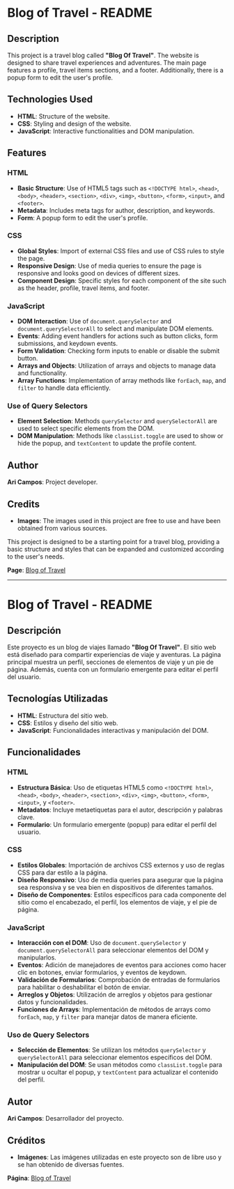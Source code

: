 # Blog of Travel - README

## Description

This project is a travel blog called **"Blog Of Travel"**. The website is designed to share travel experiences and adventures. The main page features a profile, travel items sections, and a footer. Additionally, there is a popup form to edit the user's profile.

## Technologies Used

- **HTML**: Structure of the website.
- **CSS**: Styling and design of the website.
- **JavaScript**: Interactive functionalities and DOM manipulation.

## Features

### HTML

- **Basic Structure**: Use of HTML5 tags such as `<!DOCTYPE html>`, `<head>`, `<body>`, `<header>`, `<section>`, `<div>`, `<img>`, `<button>`, `<form>`, `<input>`, and `<footer>`.
- **Metadata**: Includes meta tags for author, description, and keywords.
- **Form**: A popup form to edit the user's profile.

### CSS

- **Global Styles**: Import of external CSS files and use of CSS rules to style the page.
- **Responsive Design**: Use of media queries to ensure the page is responsive and looks good on devices of different sizes.
- **Component Design**: Specific styles for each component of the site such as the header, profile, travel items, and footer.

### JavaScript

- **DOM Interaction**: Use of `document.querySelector` and `document.querySelectorAll` to select and manipulate DOM elements.
- **Events**: Adding event handlers for actions such as button clicks, form submissions, and keydown events.
- **Form Validation**: Checking form inputs to enable or disable the submit button.
- **Arrays and Objects**: Utilization of arrays and objects to manage data and functionality.
- **Array Functions**: Implementation of array methods like `forEach`, `map`, and `filter` to handle data efficiently.

### Use of Query Selectors

- **Element Selection**: Methods `querySelector` and `querySelectorAll` are used to select specific elements from the DOM.
- **DOM Manipulation**: Methods like `classList.toggle` are used to show or hide the popup, and `textContent` to update the profile content.

## Author

**Ari Campos**: Project developer.

## Credits

- **Images**: The images used in this project are free to use and have been obtained from various sources.

This project is designed to be a starting point for a travel blog, providing a basic structure and styles that can be expanded and customized according to the user's needs.

**Page**: [Blog of Travel](https://aricamposm.github.io/web_project_around/)

---

# Blog of Travel - README

## Descripción

Este proyecto es un blog de viajes llamado **"Blog Of Travel"**. El sitio web está diseñado para compartir experiencias de viaje y aventuras. La página principal muestra un perfil, secciones de elementos de viaje y un pie de página. Además, cuenta con un formulario emergente para editar el perfil del usuario.

## Tecnologías Utilizadas

- **HTML**: Estructura del sitio web.
- **CSS**: Estilos y diseño del sitio web.
- **JavaScript**: Funcionalidades interactivas y manipulación del DOM.

## Funcionalidades

### HTML

- **Estructura Básica**: Uso de etiquetas HTML5 como `<!DOCTYPE html>`, `<head>`, `<body>`, `<header>`, `<section>`, `<div>`, `<img>`, `<button>`, `<form>`, `<input>`, y `<footer>`.
- **Metadatos**: Incluye metaetiquetas para el autor, descripción y palabras clave.
- **Formulario**: Un formulario emergente (popup) para editar el perfil del usuario.

### CSS

- **Estilos Globales**: Importación de archivos CSS externos y uso de reglas CSS para dar estilo a la página.
- **Diseño Responsivo**: Uso de media queries para asegurar que la página sea responsiva y se vea bien en dispositivos de diferentes tamaños.
- **Diseño de Componentes**: Estilos específicos para cada componente del sitio como el encabezado, el perfil, los elementos de viaje, y el pie de página.

### JavaScript

- **Interacción con el DOM**: Uso de `document.querySelector` y `document.querySelectorAll` para seleccionar elementos del DOM y manipularlos.
- **Eventos**: Adición de manejadores de eventos para acciones como hacer clic en botones, enviar formularios, y eventos de keydown.
- **Validación de Formularios**: Comprobación de entradas de formularios para habilitar o deshabilitar el botón de enviar.
- **Arreglos y Objetos**: Utilización de arreglos y objetos para gestionar datos y funcionalidades.
- **Funciones de Arrays**: Implementación de métodos de arrays como `forEach`, `map`, y `filter` para manejar datos de manera eficiente.

### Uso de Query Selectors

- **Selección de Elementos**: Se utilizan los métodos `querySelector` y `querySelectorAll` para seleccionar elementos específicos del DOM.
- **Manipulación del DOM**: Se usan métodos como `classList.toggle` para mostrar u ocultar el popup, y `textContent` para actualizar el contenido del perfil.

## Autor

**Ari Campos**: Desarrollador del proyecto.

## Créditos

- **Imágenes**: Las imágenes utilizadas en este proyecto son de libre uso y se han obtenido de diversas fuentes.

**Página**: [Blog of Travel](https://aricamposm.github.io/web_project_around/)
